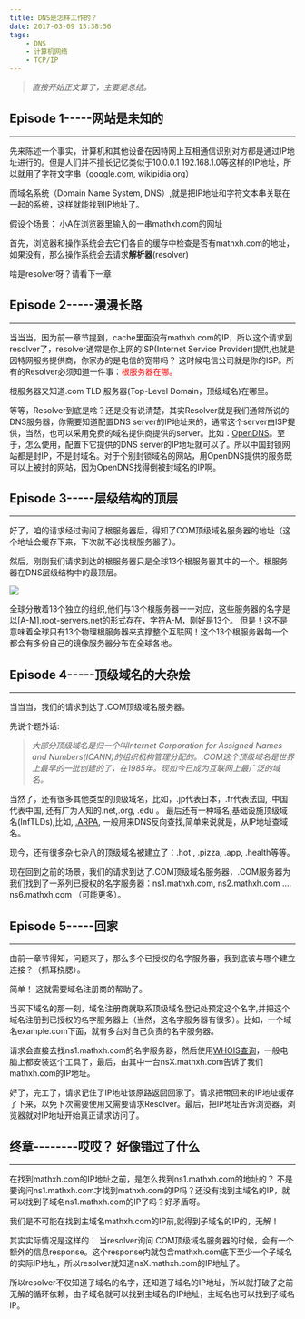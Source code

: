 ```yaml
---
title: DNS是怎样工作的？
date: 2017-03-09 15:38:56
tags:
    - DNS
    - 计算机网络
    - TCP/IP
---
```


>*直接开始正文算了，主要是总结。*

## Episode 1-----网站是未知的
---

先来陈述一个事实，计算机和其他设备在因特网上互相通信识别对方都是通过IP地址进行的。但是人们并不擅长记忆类似于10.0.0.1 192.168.1.0等这样的IP地址，所以就用了字符文字串（google.com, wikipidia.org）

而域名系统（Domain Name System, DNS）,就是把IP地址和字符文本串关联在一起的系统，这样就能找到IP地址了。

假设个场景： 小A在浏览器里输入的一串mathxh.com的网址

首先，浏览器和操作系统会去它们各自的缓存中检查是否有mathxh.com的地址，如果没有，那么操作系统会去请求**解析器**(resolver)

啥是resolver呀？请看下一章

## Episode 2-----漫漫长路
---

当当当，因为前一章节提到，cache里面没有mathxh.com的IP，所以这个请求到resolver了，resolver通常是你上网的ISP(Internet Service Provider)提供,也就是因特网服务提供商，你家办的是电信的宽带吗？ 这时候电信公司就是你的ISP。所有的Resolver必须知道一件事：<font color="red">根服务器在哪。</font>

根服务器又知道.com TLD 服务器(Top-Level Domain，顶级域名)在哪里。

等等，Resolver到底是啥？还是没有说清楚，其实Resolver就是我们通常所说的DNS服务器，你需要知道配置DNS server的IP地址来的，通常这个server由ISP提供，当然，也可以采用免费的域名提供商提供的server。比如：[OpenDNS](https://www.opendns.com/)。至于，怎么使用，配置下它提供的DNS server的IP地址就可以了。所以中国封锁网站都是封IP，不是封域名。对于个别封锁域名的网站，用OpenDNS提供的服务既可以上被封的网站，因为OpenDNS找得倒被封域名的IP啊。

## Episode 3-----层级结构的顶层
---

好了，咱的请求经过询问了根服务器后，得知了COM顶级域名服务器的地址（这个地址会缓存下来，下次就不必找根服务器了）。

然后，刚刚我们请求到达的根服务器只是全球13个根服务器其中的一个。根服务器在DNS层级结构中的最顶层。

![](http://wx1.sinaimg.cn/large/a1ac93f3gy1fdmgg2b0iwj207q04bt8o.jpg)

全球分散着13个独立的组织,他们与13个根服务器一一对应，这些服务器的名字是以[A-M].root-servers.net的形式存在，字符A-M，刚好是13个。
但是！这不是意味着全球只有13个物理根服务器来支撑整个互联网！这个13个根服务器每一个都会有多份自己的镜像服务器分布在全球各地。

## Episode 4-----顶级域名的大杂烩
---

当当当，我们的请求到达了.COM顶级域名服务器。

先说个题外话:
>*大部分顶级域名是归一个叫Internet Corporation for Assigned Names and Numbers(ICANN)的组织机构管理分配的。.COM这个顶级域名是世界上最早的一批创建的了，在1985年。现如今已成为互联网上最广泛的域名。*

当然了，还有很多其他类型的顶级域名，比如，.jp代表日本，.fr代表法国, .中国代表中国, 还有广为人知的.net,.org, .edu 。 最后还有一种域名,基础设施顶级域名(InfTLDs),比如, [.ARPA](https://en.wikipedia.org/wiki/.arpa), 一般用来DNS反向查找,简单来说就是，从IP地址查域名。

现今，还有很多杂七杂八的顶级域名被建立了：.hot , .pizza, .app, .health等等。

现在回到之前的场景，我们的请求到达了.COM顶级域名服务器，.COM服务器为我们找到了一系列已授权的名字服务器：ns1.mathxh.com, ns2.mathxh.com .... ns6.mathxh.com （可能更多）。

## Episode 5-----回家
---

由前一章节得知，问题来了，那么多个已授权的名字服务器，我到底该与哪个建立连接？（抓耳挠腮）。

简单！ 这就需要域名注册商的帮助了。

当买下域名的那一刻，域名注册商就联系顶级域名登记处预定这个名字,并把这个域名注册到已授权的名字服务器上（当然，这名字服务器有很多）。比如，一个域名example.com下面，就有多台对自己负责的名字服务器。

请求会直接去找ns1.mathxh.com的名字服务器，然后使用[WHOIS查询](https://en.wikipedia.org/wiki/WHOIS)，一般电脑上都安装这个工具了，最后，由其中一台nsX.mathxh.com告诉了我们mathxh.com的IP地址。

好了，完工了，请求记住了IP地址该原路返回回家了。请求把带回来的IP地址缓存了下来，以免下次需要使用又需要请求Resolver。最后，把IP地址告诉浏览器，浏览器就对IP地址开始真正请求访问了。

## 终章--------哎哎？ 好像错过了什么
---

在找到mathxh.com的IP地址之前，是怎么找到ns1.mathxh.com的地址的？
不是要询问ns1.mathxh.com才找到mathxh.com的IP吗？还没有找到主域名的IP，就可以找到子域名ns1.mathxh.com的IP了吗？好矛盾呀。

我们是不可能在找到主域名mathxh.com的IP前,就得到子域名的IP的，无解！

其实实际情况是这样的：
当resolver询问.COM顶级域名服务器的时候，会有一个额外的信息response。这个response内就包含mathxh.com底下至少一个子域名的实际IP地址，所以resolver就知道nsX.mathxh.com的IP地址了。

所以resolver不仅知道子域名的名字，还知道子域名的IP地址，所以就打破了之前无解的循环依赖，由子域名就可以找到主域名的IP地址，主域名也可以找到子域名IP。
